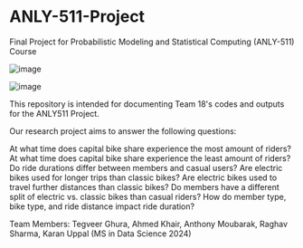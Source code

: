# ANLY-511-Project
Final Project for Probabilistic Modeling and Statistical Computing (ANLY-511) Course

![image](https://github.com/ahmedkhair1/ANLY-511-Project/assets/112729265/056b21f1-1897-4517-9271-229417710368)

![image](https://github.com/ahmedkhair1/ANLY-511-Project/assets/112729265/19bbd829-1abd-42da-83ea-916ee270baa4)


This repository is intended for documenting Team 18's codes and outputs for the ANLY511 Project.

Our research project aims to answer the following questions:

At what time does capital bike share experience the most amount of riders?
At what time does capital bike share experience the least amount of riders?
Do ride durations differ between members and casual users?
Are electric bikes used for longer trips than classic bikes?
Are electric bikes used to travel further distances than classic bikes?
Do members have a different split of electric vs. classic bikes than casual riders?
How do member type, bike type, and ride distance impact ride duration?

Team Members: Tegveer Ghura, Ahmed Khair, Anthony Moubarak, Raghav Sharma, Karan Uppal (MS in Data Science 2024)
